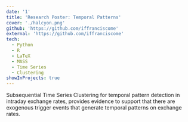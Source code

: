 ```yaml
---
date: '1'
title: 'Research Poster: Temporal Patterns'
cover: './halcyon.png'
github: 'https://github.com/iffranciscome'
external: 'https://github.com/iffranciscome'
tech:
  - Python
  - R
  - LaTeX
  - MASS
  - Time Series
  - Clustering
showInProjects: true
---
```


Subsequential Time Series Clustering for temporal pattern detection in intraday exchange rates,
 provides evidence to support that there are exogenous trigger events that generate temporal patterns on 
 exchange rates.
